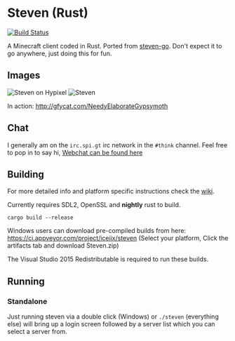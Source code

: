 # Steven (Rust)
[![Build Status](https://travis-ci.org/Thinkofname/steven.svg?branch=master)](https://travis-ci.org/Thinkofname/steven)

A Minecraft client coded in Rust. Ported from [steven-go](https://github.com/Thinkofname/steven-go).
Don't expect it to go anywhere, just doing this for fun.

## Images

![Steven on Hypixel](https://i.imgur.com/PM5fLuu.png)
![Steven](https://i.imgur.com/RRspOQF.png)


In action: http://gfycat.com/NeedyElaborateGypsymoth

## Chat

I generally am on the `irc.spi.gt` irc network in the `#think` channel.
Feel free to pop in to say hi, [Webchat can be found here](https://irc.spi.gt/iris/?channels=think)

## Building
For more detailed info and platform specific instructions check the [wiki](https://github.com/Thinkofname/steven-rust/wiki/Compiling-and-or-running).

Currently requires SDL2, OpenSSL and **nightly** rust to build.

`cargo build --release`

Windows users can download pre-compiled builds from here: https://ci.appveyor.com/project/iceiix/steven
(Select your platform, Click the artifacts tab and download Steven.zip)

The Visual Studio 2015 Redistributable is required to run these builds.

## Running

### Standalone

Just running steven via a double click (Windows) or `./steven` (everything else)
will bring up a login screen followed by a server list which you can select a server
from.
